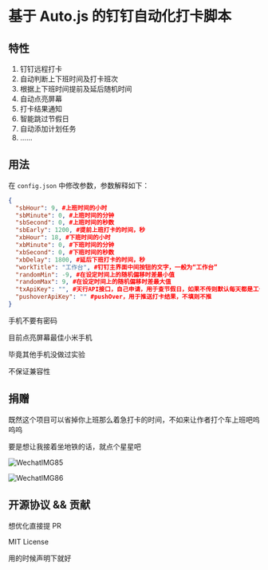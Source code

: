 # 基于 Auto.js 的钉钉自动化打卡脚本

## 特性

1. 钉钉远程打卡
2. 自动判断上下班时间及打卡班次
2. 根据上下班时间提前及延后随机时间
3. 自动点亮屏幕
4. 打卡结果通知
5. 智能跳过节假日
6. 自动添加计划任务
7. ......

## 用法

在 `config.json` 中修改参数，参数解释如下：

```json
{
  "sbHour": 9, #上班时间的小时
  "sbMinute": 0, #上班时间的分钟
  "sbSecond": 0, #上班时间的秒数
  "sbEarly": 1200, #提前上班打卡的时间，秒
  "xbHour": 18, #下班时间的小时
  "xbMinute": 0, #下班时间的分钟
  "xbSecond": 0, #下班时间的秒数
  "xbDelay": 1800, #延后下班打卡的时间，秒
  "workTitle": "工作台", #钉钉主界面中间按钮的文字，一般为“工作台”
  "randomMin": -9, #在设定时间上的随机偏移时差最小值
  "randomMax": 9, #在设定时间上的随机偏移时差最大值
  "txApiKey": "", #天行API接口，自己申请，用于查节假日，如果不传则默认每天都是工作日
  "pushoverApiKey": "" #pushOver，用于推送打卡结果，不填则不推
}
```

手机不要有密码

目前点亮屏幕最佳小米手机

毕竟其他手机没做过实验

不保证兼容性


## 捐赠

既然这个项目可以省掉你上班那么着急打卡的时间，不如来让作者打个车上班吧呜呜呜

要是想让我接着坐地铁的话，就点个星星吧

![WechatIMG85](https://user-images.githubusercontent.com/9566402/110096812-4beb0200-7dd9-11eb-9ccc-a0e5ad49cbeb.jpeg)

![WechatIMG86](https://user-images.githubusercontent.com/9566402/110096820-4d1c2f00-7dd9-11eb-8c52-5fc93e5f528a.jpeg)

## 开源协议 && 贡献

想优化直接提 PR

MIT License

用的时候声明下就好
